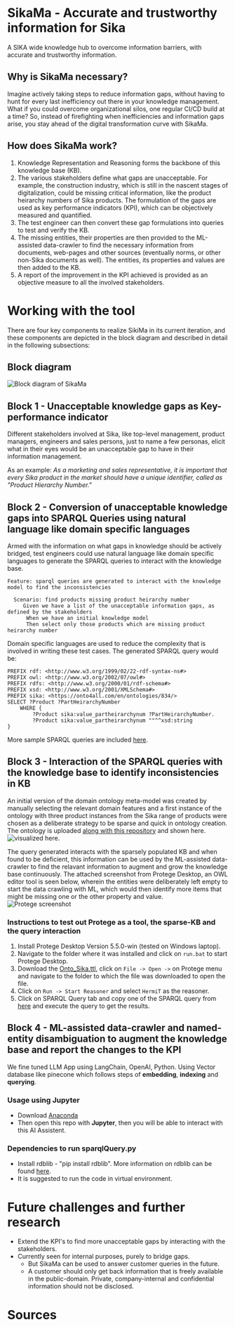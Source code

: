 # SikaMa - Accurate and trustworthy information for Sika
A SIKA wide knowledge hub to overcome information barriers, with accurate and trustworthy information.

## Why is SikaMa necessary?
Imagine actively taking steps to reduce information gaps, without having to hunt for every last inefficiency out there in your knowledge management. What if you could overcome organizational silos, one regular CI/CD build at a time?
So, instead of firefighting when inefficiencies and information gaps arise, you stay ahead of the digital transformation curve with SikaMa.

## How does SikaMa work?
1) Knowledge Representation and Reasoning forms the backbone of this knowledge base (KB). 
2) The various stakeholders define what gaps are unacceptable. For example, the construction industry, which is still in the nascent stages of digitalization, could be missing critical information, like the product heirarchy numbers of Sika products. The formulation of the gaps are used as key performance indicators (KPI), which can be objectively measured and quantified.
3) The test engineer can then convert these gap formulations into queries to test and verify the KB.
4) The missing entities, their properties are then provided to the ML-assisted data-crawler to find the necessary information from documents, web-pages and other sources (eventually norms, or other non-Sika documents as well). The entities, its properties and values are then added to the KB.
5) A report of the improvement in the KPI achieved is provided as an objective measure to all the involved stakeholders.

# Working with the tool
There are four key components to realize SikiMa in its current iteration, and these components are depicted in the block diagram and described in detail in the following subsections:  

## Block diagram
![Block diagram of SikaMa](BlockDiagram.jpg)

## Block 1 - Unacceptable knowledge gaps as Key-performance indicator
Different stakeholders involved at Sika, like top-level management, product managers, engineers and sales persons, just to name a few personas, elicit what in their eyes would be an unacceptable gap to have in their information management.

As an example: *As a marketing and sales representative, it is important that every Sika product in the market should have a unique identifier, called as "Product Hierarchy Number."*

## Block 2 - Conversion of unacceptable knowledge gaps into SPARQL Queries using natural language like domain specific languages
Armed with the information on what gaps in knowledge should be actively bridged, test engineers could use natural language like domain specific languages to generate the SPARQL queries to interact with the knowledge base. 

```
Feature: sparql queries are generated to interact with the knowledge model to find the inconsistencies

  Scenario: find products missing product heirarchy number
     Given we have a list of the unacceptable information gaps, as defined by the stakeholders
      When we have an initial knowledge model
      Then select only those products which are missing product heirarchy number
```
Domain specific languages are used to reduce the complexity that is involved in writing these test cases. The generated SPARQL query would be:
```
PREFIX rdf: <http://www.w3.org/1999/02/22-rdf-syntax-ns#>
PREFIX owl: <http://www.w3.org/2002/07/owl#>
PREFIX rdfs: <http://www.w3.org/2000/01/rdf-schema#>
PREFIX xsd: <http://www.w3.org/2001/XMLSchema#>
PREFIX sika: <https://onto4all.com/en/ontologies/834/>
SELECT ?Product ?PartHeirarchyNumber
	WHERE {
		?Product sika:value_partheirarchynum ?PartHeirarchyNumber.
		?Product sika:value_partheirarchynum ""^^xsd:string  
}
```
More sample SPARQL queries are included [here](/Ontology/Query_Cases.txt).
## Block 3 - Interaction of the SPARQL queries with the knowledge base to identify inconsistencies in KB
An initial version of the domain ontology meta-model was created by manually selecting the relevant domain features and a first instance of the ontology with three product instances from the Sika range of products were chosen as a deliberate strategy to be sparse and quick in ontology creation. The ontology is uploaded [along with this repository](Ontology/Onto_Sika.ttl) and shown here. ![visualized here](/Ontology/Export_Ontology.JPG.jpg).

The query generated interacts with the sparsely populated KB and when found to be deficient, this information can be used by the ML-assisted data-crawler to find the relavant information to augment and grow the knowledge base continuously. The attached screenshot from Protege Desktop, an OWL editor tool is seen below, wherein the entities were deliberately left empty to start the data crawling with ML, which would then identify more items that might be missing one or the other property and value. ![Protege screenshot](/Ontology/Screenshot_Protege.png)

### Instructions to test out Protege as a tool, the sparse-KB and the query interaction
1. Install Protege Desktop Version 5.5.0-win (tested on Windows laptop).
2. Navigate to the folder where it was installed and click on ```run.bat``` to start Protege Desktop.
3. Download the [Onto_Sika.ttl](Ontology/Onto_Sika.ttl), click on ```File -> Open ->``` on Protege menu and navigate to the folder to which the file was downloaded to open the file.
4. Click on ```Run -> Start Reasoner``` and select ```HermiT``` as the reasoner.
5. Click on SPARQL Query tab and copy one of the SPARQL query from [here](/Ontology/Query_Cases.txt) and execute the query to get the results.

## Block 4 - ML-assisted data-crawler and named-entity disambiguation to augment the knowledge base and report the changes to the KPI
We fine tuned LLM App using LangChain, OpenAI, Python. Using Vector database like pinecone which follows steps of **embedding**, **indexing** and **querying**.
### Usage using Jupyter
- Download [Anaconda](https://www.anaconda.com/)
- Then open this repo with **Jupyter**, then you will be able to interact with this AI Assistent.

### Dependencies to run sparqlQuery.py
- Install rdblib - "pip install rdblib". More information on rdblib can be found [here](https://rdflib.readthedocs.io/en/stable/apidocs/rdflib.html#rdflib.graph.Graph.query).
- It is suggested to run the code in virtual environment.

# Future challenges and further research
- Extend the KPI's to find more unacceptable gaps by interacting with the stakeholders.
- Currently seen for internal purposes, purely to bridge gaps.
  - But SikaMa can be used to answer customer queries in the future.
  - A customer should only get back information that is freely available in the public-domain. Private, company-internal and confidential information should not be disclosed.
    
# Sources
